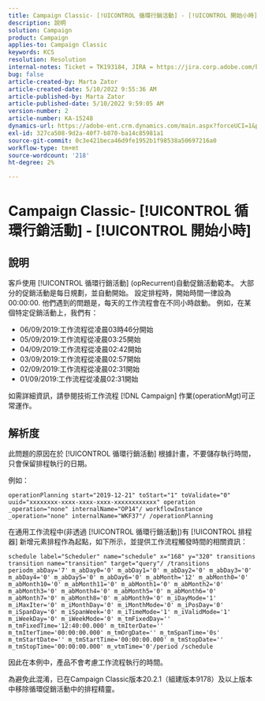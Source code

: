 ```yaml
---
title: Campaign Classic- [!UICONTROL 循環行銷活動] - [!UICONTROL 開始小時]
description: 說明
solution: Campaign
product: Campaign
applies-to: Campaign Classic
keywords: KCS
resolution: Resolution
internal-notes: Ticket = TK193184, JIRA = https://jira.corp.adobe.com/browse/NEO-18567
bug: false
article-created-by: Marta Zator
article-created-date: 5/10/2022 9:55:36 AM
article-published-by: Marta Zator
article-published-date: 5/10/2022 9:59:05 AM
version-number: 2
article-number: KA-15248
dynamics-url: https://adobe-ent.crm.dynamics.com/main.aspx?forceUCI=1&pagetype=entityrecord&etn=knowledgearticle&id=c8207854-47d0-ec11-a7b5-00224809c101
exl-id: 327ca508-9d2a-40f7-b870-ba14c85981a1
source-git-commit: 0c3e421beca46d9fe1952b1f98538a50697216a0
workflow-type: tm+mt
source-wordcount: '218'
ht-degree: 2%

---
```


# Campaign Classic- [!UICONTROL 循環行銷活動] - [!UICONTROL 開始小時]

## 說明


客戶使用 [!UICONTROL 循環行銷活動] (opRecurrent)自動促銷活動範本。 大部分的促銷活動是每日規劃，並自動開始。 設定排程時，開始時間一律設為00:00:00. 他們遇到的問題是，每天的工作流程會在不同小時啟動。
例如，在某個特定促銷活動上，我們有：

- 06/09/2019:工作流程從凌晨03時46分開始
- 05/09/2019:工作流程從凌晨03:25開始
- 04/09/2019:工作流程從凌晨02:42開始
- 03/09/2019:工作流程從凌晨02:57開始
- 02/09/2019:工作流程從凌晨02:31開始
- 01/09/2019:工作流程從凌晨02:31開始


如需詳細資訊，請參閱技術工作流程 [!DNL Campaign] 作業(operationMgt)可正常運作。


## 解析度


此問題的原因在於 [!UICONTROL 循環行銷活動] 根據計畫，不要儲存執行時間，只會保留排程執行的日期。

例如：

`operationPlanning start="2019-12-21" toStart="1" toValidate="0" uuid="xxxxxxxx-xxxx-xxxx-xxxx-xxxxxxxxxxxx" operation _operation="none" internalName="OP14"/ workflowInstance _operation="none" internalName="WKF37"/ /operationPlanning`

在通用工作流程中(非透過 [!UICONTROL 循環行銷活動])有 [!UICONTROL 排程器] 新增元素排程作為起點，如下所示，並提供工作流程觸發時間的相關資訊：

`schedule label="Scheduler" name="schedule" x="168" y="320" transitions transition name="transition" target="query"/ /transitions periodm_abDay='7' m_abDay0='0' m_abDay1='0' m_abDay2='0' m_abDay3='0' m_abDay4='0' m_abDay5='0' m_abDay6='0' m_abMonth='12' m_abMonth0='0' m_abMonth10='0' m_abMonth11='0' m_abMonth1='0' m_abMonth2='0' m_abMonth3='0' m_abMonth4='0' m_abMonth5='0' m_abMonth6='0' m_abMonth7='0' m_abMonth8='0' m_abMonth9='0' m_iDayMode='1' m_iMaxIter='0' m_iMonthDay='0' m_iMonthMode='0' m_iPosDay='0' m_iSpanDay='0' m_iSpanWeek='0' m_iTimeMode='1' m_iValidMode='1' m_iWeekDay='0' m_iWeekMode='0' m_tmFixedDay='' m_tmFixedTime='12:40:00.000' m_tmIterDate='' m_tmIterTime='00:00:00.000' m_tmOrgDate='' m_tmSpanTime='0s' m_tmStartDate='' m_tmStartTime='00:00:00.000' m_tmStopDate='' m_tmStopTime='00:00:00.000' m_vtmTime='0'/period /schedule`

因此在本例中，產品不會考慮工作流程執行的時間。

為避免此混淆，已在Campaign Classic版本20.2.1（組建版本9178）及以上版本中移除循環促銷活動中的排程精靈。
